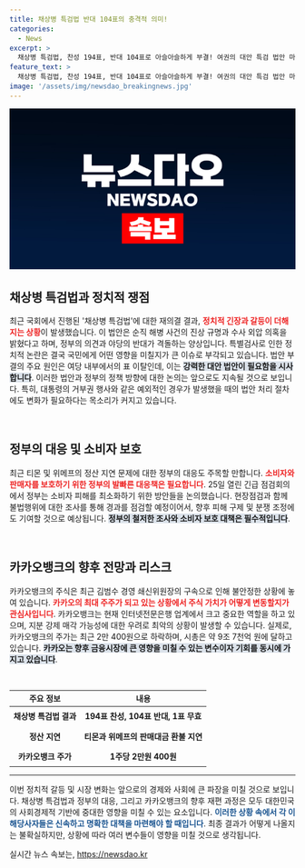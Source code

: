 ```yaml
---
title: 채상병 특검법 반대 104표의 충격적 의미!
categories:
  - News
excerpt: >
  채상병 특검법, 찬성 194표, 반대 104표로 아슬아슬하게 부결! 여권의 대안 특검 법안 마련 시급. 수사 외압 의혹은 더 커질 듯! 클릭하고 진실의 전모를 확인하세요!
feature_text: >
  채상병 특검법, 찬성 194표, 반대 104표로 아슬아슬하게 부결! 여권의 대안 특검 법안 마련 시급. 수사 외압 의혹은 더 커질 듯! 클릭하고 진실의 전모를 확인하세요!
image: '/assets/img/newsdao_breakingnews.jpg'
---
```


<p><img src="/assets/img/newsdao_breakingnews.jpg" alt="koreaapp 속보" /></p>



<h2 data-ke-size="size26">채상병 특검법과 정치적 쟁점</h2>

<p data-ke-size="size16">최근 국회에서 진행된 '채상병 특검법'에 대한 재의결 결과, <b><span style="color: #ee2323;">정치적 긴장과 갈등이 더해지는 상황</span></b>이 발생했습니다. 이 법안은 순직 해병 사건의 진상 규명과 수사 외압 의혹을 밝혔다고 하며, 정부의 의견과 야당의 반대가 격돌하는 양상입니다. 특별검사로 인한 정치적 논란은 결국 국민에게 어떤 영향을 미칠지가 큰 이슈로 부각되고 있습니다. 법안 부결의 주요 원인은 여당 내부에서의 표 이탈인데, 이는 <b><span style="background-color: #21538527;">강력한 대안 법안이 필요함을 시사합니다</span></b>. 이러한 법안과 정부의 정책 방향에 대한 논의는 앞으로도 지속될 것으로 보입니다. 특히, 대통령의 거부권 행사와 같은 예외적인 경우가 발생했을 때의 법안 처리 절차에도 변화가 필요하다는 목소리가 커지고 있습니다.</p>

<p data-ke-size="size16">&nbsp;</p>

<h2 data-ke-size="size26">정부의 대응 및 소비자 보호</h2>

<p data-ke-size="size16">최근 티몬 및 위메프의 정산 지연 문제에 대한 정부의 대응도 주목할 만합니다. <b><span style="color: #ee2323;">소비자와 판매자를 보호하기 위한 정부의 발빠른 대응책은 필요합니다</span></b>. 25일 열린 긴급 점검회의에서 정부는 소비자 피해를 최소화하기 위한 방안들을 논의했습니다. 현장점검과 함께 불법행위에 대한 조사를 통해 경과를 점검할 예정이어서, 향후 피해 구제 및 분쟁 조정에도 기여할 것으로 예상됩니다. <b><span style="background-color: #21538527;">정부의 철저한 조사와 소비자 보호 대책은 필수적입니다</span></b>.</p>

<p data-ke-size="size16">&nbsp;</p>

<h2 data-ke-size="size26">카카오뱅크의 향후 전망과 리스크</h2>

<p data-ke-size="size16">카카오뱅크의 주식은 최근 김범수 경영 쇄신위원장의 구속으로 인해 불안정한 상황에 놓여 있습니다. <b><span style="color: #ee2323;">카카오의 최대 주주가 되고 있는 상황에서 주식 가치가 어떻게 변동할지가 관심사입니다</span></b>. 카카오뱅크는 현재 인터넷전문은행 업계에서 크고 중요한 역할을 하고 있으며, 지분 강제 매각 가능성에 대한 우려로 최악의 상황이 발생할 수 있습니다. 실제로, 카카오뱅크의 주가는 최근 2만 400원으로 하락하며, 시총은 약 9조 7천억 원에 달하고 있습니다. <b><span style="background-color: #21538527;">카카오는 향후 금융시장에 큰 영향을 미칠 수 있는 변수이자 기회를 동시에 가지고 있습니다</span></b>.</p>

<p data-ke-size="size16">&nbsp;</p>

<table>
    <thead>
        <tr>
            <th><b>주요 정보</b></th>
            <th><b>내용</b></th>
        </tr>
    </thead>
    <tbody>
        <tr>
            <td style="text-align: center; height: 30px;"><b>채상병 특검법 결과</b></td>
            <td style="text-align: center; height: 30px;"><b>194표 찬성, 104표 반대, 1표 무효</b></td>
        </tr>
        <tr>
            <td style="text-align: center; height: 30px;"><b>정산 지연</b></td>
            <td style="text-align: center; height: 30px;"><b>티몬과 위메프의 판매대금 환불 지연</b></td>
        </tr>
        <tr>
            <td style="text-align: center; height: 30px;"><b>카카오뱅크 주가</b></td>
            <td style="text-align: center; height: 30px;"><b>1주당 2만원 400원</b></td>
        </tr>
    </tbody>
</table>

<hr>

<p data-ke-size="size16">이번 정치적 갈등 및 시장 변화는 앞으로의 경제와 사회에 큰 파장을 미칠 것으로 보입니다. 채상병 특검법과 정부의 대응, 그리고 카카오뱅크의 향후 재편 과정은 모두 대한민국의 사회경제적 기반에 중대한 영향을 미칠 수 있는 요소입니다. <b><span style="color: #1a5490;">이러한 상황 속에서 각 이해당사자들은 신속하고 명확한 대책을 마련해야 할 때입니다</span></b>. 최종 결과가 어떻게 나올지는 불확실하지만, 상황에 따라 여러 변수들이 영향을 미칠 것으로 생각됩니다.</p>


실시간 뉴스 속보는, <a href="https://newsdao.kr" rel="dofollow">https://newsdao.kr</a>


